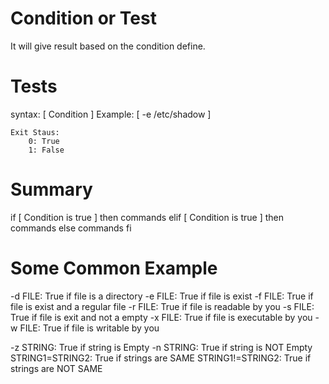 Condition or Test
==================
It will give result based on the condition define.

Tests
===================
syntax: 
    [ Condition ]
Example:
    [ -e /etc/shadow ]

    Exit Staus: 
        0: True
        1: False

Summary
==================
if [ Condition is true ]
then
    commands
elif [ Condition is true ]
then
    commands
else
    commands
fi
 
Some Common Example
======================
-d FILE: True if file is a directory
-e FILE: True if file is exist
-f FILE: True if file is exist and a regular file
-r FILE: True if file is readable by you
-s FILE: True if file is exit and not a empty
-x FILE: True if file is executable by you
-w FILE: True if file is writable by you

-z STRING: True if string is Empty
-n STRING: True if string is NOT Empty
STRING1=STRING2: True if strings are SAME
STRING1!=STRING2: True if strings are NOT SAME





